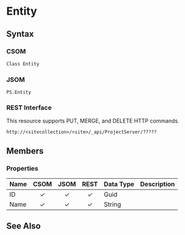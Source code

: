 [comment]: # (Name:Entity)
[comment]: # (Type:Object)
[comment]: # (Status:Incomplete)
[comment]: # (GeneratedDate:2016-12-15 22:38:05Z)

# Entity





## Syntax

### CSOM

```C#
Class Entity 
```
### JSOM

```
PS.Entity
```
### REST Interface

This resource supports PUT, MERGE, and DELETE HTTP commands.

```
http://<sitecollection>/<site>/_api/ProjectServer/?????
```


## Members

### Properties

|**Name**|**CSOM**|**JSOM**|**REST**|**Data Type**|**Description**|
|:-----|:-----:|:-----:|:-----:|:-----|:-----|
|ID|&#x2713;|&#x2713;|&#x2713;|Guid||
|Name|&#x2713;|&#x2713;|&#x2713;|String||






## See Also
